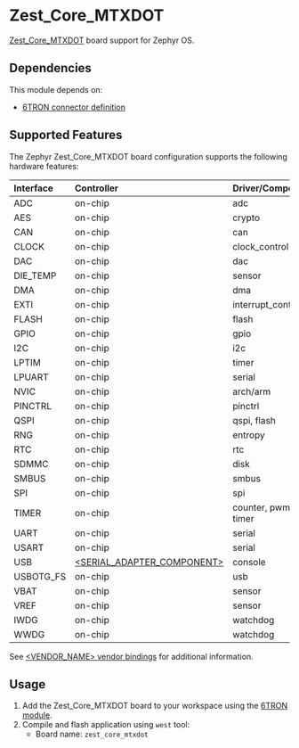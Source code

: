 # Zest_Core_MTXDOT

[Zest_Core_MTXDOT](https://6tron.io/zest_core/zest_core_mtxdot_1_1_0) board support for Zephyr OS.

## Dependencies

This module depends on:
- [6TRON connector definition](https://github.com/catie-aq/zephyr_6tron-connector)

## Supported Features

The Zephyr Zest_Core_MTXDOT board configuration supports the following hardware features:

| Interface | Controller                                                                  | Driver/Component                               |
| :-------- | :-------------------------------------------------------------------------- | :--------------------------------------------- |
| ADC       | on-chip                                                                     | adc                                            |
| AES       | on-chip                                                                     | crypto                                         |
| CAN       | on-chip                                                                     | can                                            |
| CLOCK     | on-chip                                                                     | clock_control                                  |
| DAC       | on-chip                                                                     | dac                                            |
| DIE_TEMP  | on-chip                                                                     | sensor                                         |
| DMA       | on-chip                                                                     | dma                                            |
| EXTI      | on-chip                                                                     | interrupt_controller                           |
| FLASH     | on-chip                                                                     | flash                                          |
| GPIO      | on-chip                                                                     | gpio                                           |
| I2C       | on-chip                                                                     | i2c                                            |
| LPTIM     | on-chip                                                                     | timer                                          |
| LPUART    | on-chip                                                                     | serial                                         |
| NVIC      | on-chip                                                                     | arch/arm                                       |
| PINCTRL   | on-chip                                                                     | pinctrl                                        |
| QSPI      | on-chip                                                                     | qspi, flash                                    |
| RNG       | on-chip                                                                     | entropy                                        |
| RTC       | on-chip                                                                     | rtc                                            |
| SDMMC     | on-chip                                                                     | disk                                           |
| SMBUS     | on-chip                                                                     | smbus                                          |
| SPI       | on-chip                                                                     | spi                                            |
| TIMER     | on-chip                                                                     | counter, pwm, timer                            |
| UART      | on-chip                                                                     | serial                                         |
| USART     | on-chip                                                                     | serial                                         |
| USB       | [<SERIAL_ADAPTER_COMPONENT>](<LINK_TO_COMPONENT>)                           | console                                        |
| USBOTG_FS | on-chip                                                                     | usb                                            |
| VBAT      | on-chip                                                                     | sensor                                         |
| VREF      | on-chip                                                                     | sensor                                         |
| IWDG      | on-chip                                                                     | watchdog                                       |
| WWDG      | on-chip                                                                     | watchdog                                       |

See [<VENDOR_NAME> vendor bindings](https://docs.zephyrproject.org/latest/build/dts/api/bindings.html#<VENDOR_NAME>) for additional information.

## Usage

1. Add the Zest_Core_MTXDOT board to your workspace using the [6TRON module](https://github.com/catie-aq/zephyr_6tron-manifest.git).
2. Compile and flash application using `west` tool:
   - Board name: `zest_core_mtxdot`
